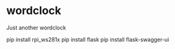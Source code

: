 # wordclock
Just another wordclock

pip install rpi_ws281x
pip install flask
pip install flask-swagger-ui